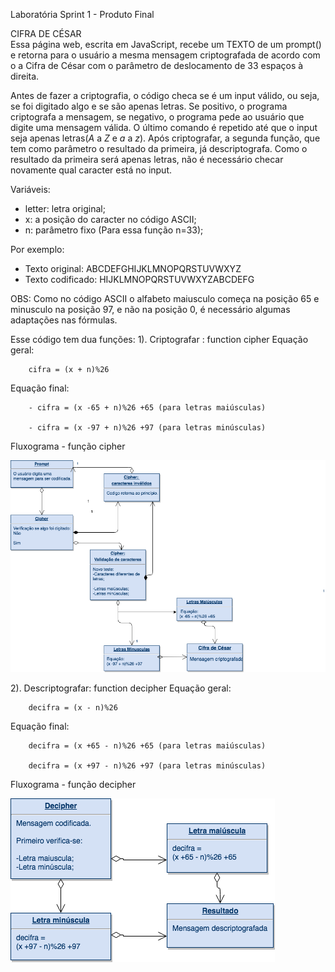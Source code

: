 Laboratória 
Sprint 1 - Produto Final

CIFRA DE CÉSAR    
Essa página web, escrita em JavaScript, recebe um TEXTO de um prompt() e retorna para o usuário a mesma mensagem criptografada de acordo com o a Cifra de César com o parâmetro de deslocamento de 33 espaços à direita.

Antes de fazer a criptografia, o código checa se é um input válido, ou seja, se foi digitado algo e se são apenas letras. Se positivo, o programa criptografa a mensagem, se negativo, o programa pede ao usuário que digite uma mensagem válida. O último comando é repetido até que o input seja apenas letras(*A* a *Z* e *a* a *z*).
Após criptografar, a segunda função, que tem como parâmetro o resultado da primeira, já descriptografa. Como o resultado da primeira será apenas letras, não é necessário checar novamente qual caracter está no input.

Variáveis:

- letter: letra original;
- x: a posição do caracter no código ASCII;
- n: parâmetro fixo (Para essa função n=33);

Por exemplo:
- Texto original: ABCDEFGHIJKLMNOPQRSTUVWXYZ
- Texto codificado: HIJKLMNOPQRSTUVWXYZABCDEFG

OBS: Como no código ASCII o alfabeto maiusculo começa na posição 65 e minusculo na posição 97, e não na posição 0, é necessário algumas adaptações nas fórmulas. 

Esse código tem dua funções:
1). Criptografar : function cipher
Equação geral: 

        cifra = (x + n)%26

Equação final:

        - cifra = (x -65 + n)%26 +65 (para letras maiúsculas)
        
        - cifra = (x -97 + n)%26 +97 (para letras minúsculas)
        

Fluxograma -  função cipher

![Fluxo do código](cesar.png)

2). Descriptografar: function decipher
Equação geral: 

        decifra = (x - n)%26

Equação final:

        decifra = (x +65 - n)%26 +65 (para letras maiúsculas)
        
        decifra = (x +97 - n)%26 +97 (para letras minúsculas)
        
Fluxograma -  função decipher

![Fluxos do código](decipher.png)








